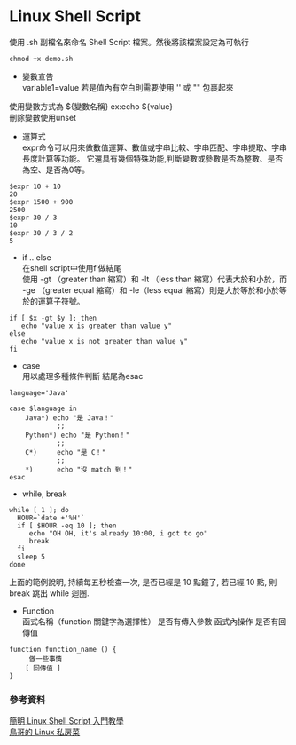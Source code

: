 # Linux Shell Script

使用 .sh 副檔名來命名 Shell Script 檔案。然後將該檔案設定為可執行
```
chmod +x demo.sh
```
- 變數宣告 \
variable1=value
若是值內有空白則需要使用 '' 或 "" 包裹起來
 
使用變數方式為 ${變數名稱} ex:echo ${value} \
刪除變數使用unset

- 運算式 \
expr命令可以用來做數值運算、數值或字串比較、字串匹配、字串提取、字串長度計算等功能。 它還具有幾個特殊功能,判斷變數或參數是否為整數、是否為空、是否為0等。
```
$expr 10 + 10
20
$expr 1500 + 900
2500
$expr 30 / 3
10
$expr 30 / 3 / 2
5
```
- if .. else \
    在shell script中使用fi做結尾 \
    使用 -gt （greater than 縮寫）和 -lt （less than 縮寫）代表大於和小於，而 -ge （greater equal 縮寫）和 -le（less equal 縮寫）則是大於等於和小於等於的運算子符號。
```
if [ $x -gt $y ]; then
   echo "value x is greater than value y"
else
   echo "value x is not greater than value y"
fi
```
- case \
    用以處理多種條件判斷 結尾為esac
```
language='Java'

case $language in
    Java*) echo "是 Java！"
            ;;
    Python*) echo "是 Python！"
            ;;
    C*)     echo "是 C！"
            ;;
    *)      echo "沒 match 到！"
esac
```
- while, break
```
while [ 1 ]; do
  HOUR=`date +'%H'`
  if [ $HOUR -eq 10 ]; then
     echo "OH OH, it's already 10:00, i got to go"
     break
  fi
  sleep 5
done
```
上面的範例說明, 持續每五秒檢查一次, 是否已經是 10 點鐘了, 若已經 10 點, 則 break 跳出 while 迴圈.

- Function \
函式名稱（function 關鍵字為選擇性）
是否有傳入參數
函式內操作
是否有回傳值
```
function function_name () {
     做一些事情
    [ 回傳值 ]
}
```

###  參考資料
[簡明 Linux Shell Script 入門教學](https://blog.techbridge.cc/2019/11/15/linux-shell-script-tutorial/) \
[鳥哥的 Linux 私房菜](http://linux.vbird.org/linux_basic/0340bashshell-scripts.php#function)

